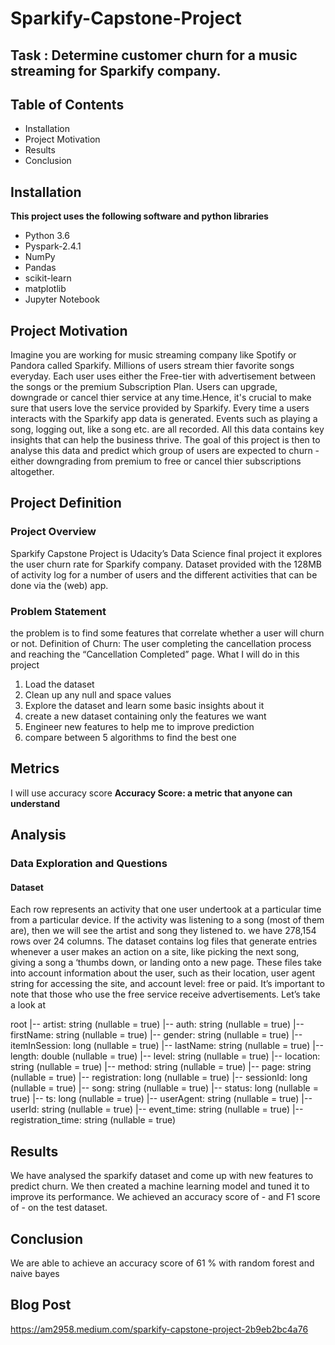 # Sparkify-Capstone-Project
## Task : Determine customer churn for a music streaming for Sparkify company.

## Table of Contents
- Installation
- Project Motivation
- Results
- Conclusion
## Installation
**This project uses the following software and python libraries**

- Python 3.6
- Pyspark-2.4.1
- NumPy
- Pandas
- scikit-learn
- matplotlib
- Jupyter Notebook

## Project Motivation
Imagine you are working for music streaming company like Spotify or Pandora called Sparkify.
Millions of users stream thier favorite songs everyday. 
Each user uses either the Free-tier with advertisement between the songs or the premium Subscription Plan.
Users can upgrade, downgrade or cancel thier service at any time.Hence, it's crucial to make sure that users love the service provided by Sparkify. 
Every time a users interacts with the Sparkify app data is generated. 
Events such as playing a song, logging out, like a song etc. are all recorded. 
All this data contains key insights that can help the business thrive. 
The goal of this project is then to analyse this data and predict which group of users are expected to churn - either downgrading from premium to free or cancel thier subscriptions altogether.

## Project Definition
### Project Overview
Sparkify Capstone Project is Udacity’s Data Science final project it explores the user churn rate for Sparkify company. Dataset provided with the 128MB of activity log for a number of users and the different activities that can be done via the (web) app.
### Problem Statement
the problem is to find some features that correlate whether a user will churn or not.
Definition of Churn: The user completing the cancellation process and reaching the “Cancellation Completed” page.
What I will do in this project
1. Load the dataset
2. Clean up any null and space values
3. Explore the dataset and learn some basic insights about it
4. create a new dataset containing only the features we want
5. Engineer new features to help me to improve prediction
6. compare between 5 algorithms to find the best one

## Metrics
I will use accuracy score
**Accuracy Score: a metric that anyone can understand**

## Analysis
### Data Exploration and Questions
#### Dataset
Each row represents an activity that one user undertook at a particular time from a particular device. If the activity was listening to a song (most of them are), then we will see the artist and song they listened to. we have 278,154 rows over 24 columns.
The dataset contains log files that generate entries whenever a user makes an action on a site, like picking the next song, giving a song a ‘thumbs down, or landing onto a new page. These files take into account information about the user, such as their location, user agent string for accessing the site, and account level: free or paid. It’s important to note that those who use the free service receive advertisements. Let’s take a look at

root
 |-- artist: string (nullable = true)
 |-- auth: string (nullable = true)
 |-- firstName: string (nullable = true)
 |-- gender: string (nullable = true)
 |-- itemInSession: long (nullable = true)
 |-- lastName: string (nullable = true)
 |-- length: double (nullable = true)
 |-- level: string (nullable = true)
 |-- location: string (nullable = true)
 |-- method: string (nullable = true)
 |-- page: string (nullable = true)
 |-- registration: long (nullable = true)
 |-- sessionId: long (nullable = true)
 |-- song: string (nullable = true)
 |-- status: long (nullable = true)
 |-- ts: long (nullable = true)
 |-- userAgent: string (nullable = true)
 |-- userId: string (nullable = true)
 |-- event_time: string (nullable = true)
 |-- registration_time: string (nullable = true)
 
## Results
We have analysed the sparkify dataset and come up with new features to predict churn. 
We then created a machine learning model and tuned it to improve its performance.
We achieved an accuracy score of - and F1 score of - on the test dataset.

## Conclusion
We are able to achieve an accuracy score of 61 % with random forest and naive bayes

## Blog Post
https://am2958.medium.com/sparkify-capstone-project-2b9eb2bc4a76
